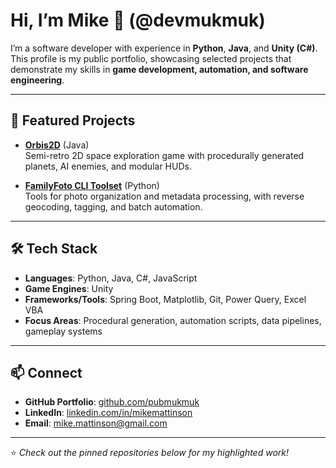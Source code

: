 # Hi, I’m Mike 👋 (@devmukmuk)

I’m a software developer with experience in **Python**, **Java**, and **Unity (C#)**.  
This profile is my public portfolio, showcasing selected projects that demonstrate my skills in **game development, automation, and software engineering**.

---

## 🚀 Featured Projects

- **[Orbis2D](https://github.com/pubmukmuk/orbis2d)** (Java)  
  Semi-retro 2D space exploration game with procedurally generated planets, AI enemies, and modular HUDs.

- **[FamilyFoto CLI Toolset](https://github.com/pubmukmuk/familyfoto)** (Python)  
  Tools for photo organization and metadata processing, with reverse geocoding, tagging, and batch automation.


---

## 🛠 Tech Stack

- **Languages**: Python, Java, C#, JavaScript  
- **Game Engines**: Unity  
- **Frameworks/Tools**: Spring Boot, Matplotlib, Git, Power Query, Excel VBA  
- **Focus Areas**: Procedural generation, automation scripts, data pipelines, gameplay systems

---

## 📫 Connect

- **GitHub Portfolio**: [github.com/pubmukmuk](https://github.com/pubmukmuk)  
- **LinkedIn**: [linkedin.com/in/mikemattinson](https://linkedin.com/in/mikemattinson)  
- **Email**: mike.mattinson@gmail.com  

---
⭐️ *Check out the pinned repositories below for my highlighted work!*
